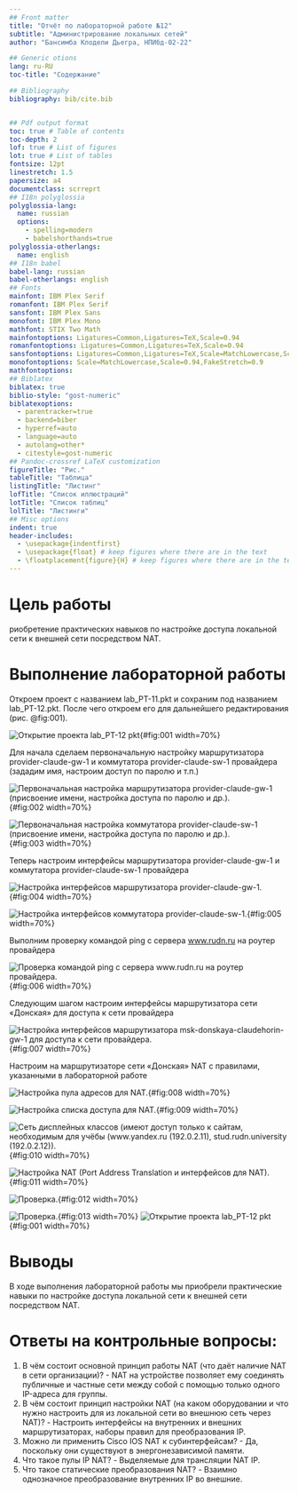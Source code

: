 ```yaml
---
## Front matter
title: "Отчёт по лабораторной работе №12"
subtitle: "Администрирование локальных сетей"
author: "Бансимба Клодели Дьегра, НПИбд-02-22"

## Generic otions
lang: ru-RU
toc-title: "Содержание"

## Bibliography
bibliography: bib/cite.bib


## Pdf output format
toc: true # Table of contents
toc-depth: 2
lof: true # List of figures
lot: true # List of tables
fontsize: 12pt
linestretch: 1.5
papersize: a4
documentclass: scrreprt
## I18n polyglossia
polyglossia-lang:
  name: russian
  options:
	- spelling=modern
	- babelshorthands=true
polyglossia-otherlangs:
  name: english
## I18n babel
babel-lang: russian
babel-otherlangs: english
## Fonts
mainfont: IBM Plex Serif
romanfont: IBM Plex Serif
sansfont: IBM Plex Sans
monofont: IBM Plex Mono
mathfont: STIX Two Math
mainfontoptions: Ligatures=Common,Ligatures=TeX,Scale=0.94
romanfontoptions: Ligatures=Common,Ligatures=TeX,Scale=0.94
sansfontoptions: Ligatures=Common,Ligatures=TeX,Scale=MatchLowercase,Scale=0.94
monofontoptions: Scale=MatchLowercase,Scale=0.94,FakeStretch=0.9
mathfontoptions:
## Biblatex
biblatex: true
biblio-style: "gost-numeric"
biblatexoptions:
  - parentracker=true
  - backend=biber
  - hyperref=auto
  - language=auto
  - autolang=other*
  - citestyle=gost-numeric
## Pandoc-crossref LaTeX customization
figureTitle: "Рис."
tableTitle: "Таблица"
listingTitle: "Листинг"
lofTitle: "Список иллюстраций"
lotTitle: "Список таблиц"
lolTitle: "Листинги"
## Misc options
indent: true
header-includes:
  - \usepackage{indentfirst}
  - \usepackage{float} # keep figures where there are in the text
  - \floatplacement{figure}{H} # keep figures where there are in the text
---
```


# Цель работы

риобретение практических навыков по настройке доступа локальной сети к внешней сети посредством NAT.


# Выполнение лабораторной работы

Откроем проект с названием lab_PT-11.pkt и сохраним под названием lab_PT-12.pkt. После чего откроем его для дальнейшего редактирования (рис. @fig:001).

![Открытие проекта lab_PT-12 pkt](image/1.png){#fig:001 width=70%}

Для начала сделаем первоначальную настройку маршрутизатора provider-claude-gw-1 и коммутатора provider-claude-sw-1 провайдера (зададим имя, настроим доступ по паролю и т.п.)

![Первоначальная настройка маршрутизатора provider-claude-gw-1 (присвоение имени, настройка доступа по паролю и др.).](image/2.png){#fig:002 width=70%}

![Первоначальная настройка коммутатора provider-claude-sw-1 (присвоение имени, настройка доступа по паролю и др.). ](image/3.png){#fig:003 width=70%}

Теперь настроим интерфейсы маршрутизатора provider-claude-gw-1 и коммутатора provider-claude-sw-1 провайдера 

![Настройка интерфейсов маршрутизатора provider-claude-gw-1.](image/4.png){#fig:004 width=70%}

![Настройка интерфейсов коммутатора provider-claude-sw-1.](image/5.png){#fig:005 width=70%}

Выполним проверку командой ping с сервера www.rudn.ru на роутер провайдера

![Проверка командой ping с сервера www.rudn.ru на роутер провайдера.](image/6.png){#fig:006 width=70%}

Следующим шагом настроим интерфейсы маршрутизатора сети «Донская» для доступа к сети провайдера

![Настройка интерфейсов маршрутизатора msk-donskaya-claudehorin-gw-1 для доступа к сети провайдера.](image/7.png){#fig:007 width=70%}

Настроим на маршрутизаторе сети «Донская» NAT с правилами, указанными в лабораторной работе

![Настройка пула адресов для NAT.](image/9.png){#fig:008 width=70%} 

![Настройка списка доступа для NAT.](image/10.png){#fig:009 width=70%}

![Сеть дисплейных классов (имеют доступ только к сайтам, необходимым для учёбы (www.yandex.ru (192.0.2.11), stud.rudn.university (192.0.2.12)).](image/11.png){#fig:010 width=70%}

![Настройка NAT (Port Address Translation и интерфейсов для NAT).](image/15.png){#fig:011 width=70%}


![Проверка.](image/17.png){#fig:012 width=70%}

![Проверка.](image/22.png){#fig:013 width=70%}
![Открытие проекта lab_PT-12 pkt](image/1.png){#fig:001 width=70%}

# Выводы

В ходе выполнения лабораторной работы мы приобрели практические навыки по настройке доступа локальной сети к внешней сети посредством NAT.

# Ответы на контрольные вопросы:

1.  В чём состоит основной принцип работы NAT (что даёт наличие NAT в сети организации)? - NAT на устройстве позволяет ему соединять публичные и частные сети между собой с помощью только одного IP-адреса для группы.
2.  В чём состоит принцип настройки NAT (на каком оборудовании и что нужно настроить для из локальной сети во внешнюю сеть через NAT)? - Настроить интерфейсы на внутренних и внешних маршрутизаторах, наборы правил для преобразования IP.
3.  Можно ли применить Cisco IOS NAT к субинтерфейсам? - Да, поскольку они существуют в энергонезависимой памяти.
4.  Что такое пулы IP NAT? - Выделяемые для трансляции NAT IP.
5.  Что такое статические преобразования NAT? - Взаимно однозначное преобразование внутренних IP во внешние.
